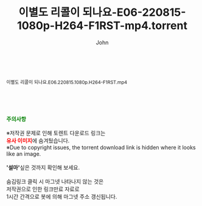 ﻿---
layout: post
title:  "이별도 리콜이 되나요-E06-220815-1080p-H264-F1RST-mp4.torrent"
author: John
categories: [ 방송/음악 ]
tags: [  ]
image:  
description: "이별도 리콜이 되나요-E06-220815-1080p-H264-F1RST-mp4 torrent 정보 공유"
toc: true
toc_sticky: true
---

<br>
<div class="view-img">
<a class="view_image" href="http://torrentmobile61.com/bbs/view_image.php?fn=%2Fdata%2Ffile%2Fmusic%2F3735183265_yhpkQK1Y_22280b02238d895109ffb250ce793db6038fd01a.jpg" target="_blank"><img alt="" class="img-tag" content="http://torrentmobile61.com/data/file/music/3735183265_yhpkQK1Y_22280b02238d895109ffb250ce793db6038fd01a.jpg" itemprop="image" src="http://torrentmobile61.com/data/file/music/thumb-3735183265_yhpkQK1Y_22280b02238d895109ffb250ce793db6038fd01a_835x2244.jpg"/></a></div><div class="view-content" itemprop="description">
<p><span style="font-size:12px;">이별도 리콜이 되나요.E06.220815.1080p.H264-F1RST.mp4</span> </p> </div>
    
<br><br><br>
<p data-ke-size="size16"><b><span style="color: green;">주의사항</span></b><br /><br />※저작권 문제로 인해 토렌트 다운로드 링크는<br /><b><span style="color: red;">유사 이미지</span></b>에 숨겨뒀습니다.<br />※Due to copyright issues, the torrent download link is hidden where it looks like an image.<br /><br /><b>'설마'</b>싶은 것까지 확인해 보세요.<br /><br />숨김링크 클릭 시 마그넷 나타나지 않는 것은<br />저작권으로 인한 링크만료 자료로<br />1시간 간격으로 봇에 의해 마그넷 주소 갱신됩니다.</p>
